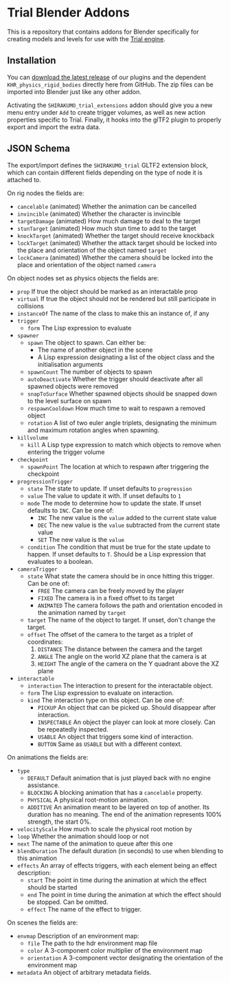 # Trial Blender Addons
This is a repository that contains addons for Blender specifically for creating models and levels for use with the [Trial engine](https://shirakumo.org/projects/trial).

## Installation
You can [download the latest release](https://shirakumo.org/project/trial-blender-addons/releases/latest/) of our plugins and the dependent ``KHR_physics_rigid_bodies`` directly here from GitHub. The zip files can be imported into Blender just like any other addon.

Activating the `SHIRAKUMO_trial_extensions` addon should give you a new menu entry under ``Add`` to create trigger volumes, as well as new action properties specific to Trial. Finally, it hooks into the glTF2 plugin to properly export and import the extra data.

## JSON Schema
The export/import defines the ``SHIRAKUMO_trial`` GLTF2 extension block, which can contain different fields depending on the type of node it is attached to.

On rig nodes the fields are:

- ``cancelable`` (animated) Whether the animation can be cancelled
- ``invincible`` (animated) Whether the character is invincible
- ``targetDamage`` (animated) How much damage to deal to the target
- ``stunTarget`` (animated) How much stun time to add to the target
- ``knockTarget`` (animated) Whether the target should receive knockback
- ``lockTarget`` (animated) Whether the attack target should be locked into the place and orientation of the object named ``target``
- ``lockCamera`` (animated) Whether the camera should be locked into the place and orientation of the object named ``camera``

On object nodes set as physics objects the fields are:

- ``prop`` If true the object should be marked as an interactable prop
- ``virtual`` If true the object should not be rendered but still participate in collisions
- ``instanceOf`` The name of the class to make this an instance of, if any
- ``trigger``
  - ``form`` The Lisp expression to evaluate
- ``spawner``
  - ``spawn`` The object to spawn. Can either be:
    - The name of another object in the scene
    - A Lisp expression designating a list of the object class and the initialisation arguments
  - ``spawnCount`` The number of objects to spawn
  - ``autoDeactivate`` Whether the trigger should deactivate after all spawned objects were removed
  - ``snapToSurface`` Whether spawned objects should be snapped down to the level surface on spawn
  - ``respawnCooldown`` How much time to wait to respawn a removed object
  - ``rotation`` A list of two euler angle triplets, designating the minimum and maximum rotation angles when spawning.
- ``killvolume``
  - ``kill`` A Lisp type expression to match which objects to remove when entering the trigger volume
- ``checkpoint``
  - ``spawnPoint`` The location at which to respawn after triggering the checkpoint
- ``progressionTrigger``
  - ``state`` The state to update. If unset defaults to ``progression``
  - ``value`` The value to update it with. If unset defaults to ``1``
  - ``mode`` The mode to determine how to update the state. If unset defaults to ``INC``. Can be one of:
    - ``INC`` The new value is the ``value`` added to the current state value
    - ``DEC`` The new value is the ``value`` subtracted from the current state value
    - ``SET`` The new value is the ``value``
  - ``condition`` The condition that must be true for the state update to happen. If unset defaults to ``T``. Should be a Lisp expression that evaluates to a boolean.
- ``cameraTrigger``
  - ``state`` What state the camera should be in once hitting this trigger. Can be one of:
    - ``FREE`` The camera can be freely moved by the player
    - ``FIXED`` The camera is in a fixed offset to its target
    - ``ANIMATED`` The camera follows the path and orientation encoded in the animation named by ``target``
  - ``target`` The name of the object to target. If unset, don't change the target.
  - ``offset`` The offset of the camera to the target as a triplet of coordinates:
    1. ``DISTANCE`` The distance between the camera and the target
    2. ``ANGLE`` The angle on the world XZ plane that the camera is at
    3. ``HEIGHT`` The angle of the camera on the Y quadrant above the XZ plane
- ``interactable``
  - ``interaction`` The interaction to present for the interactable object.
  - ``form`` The Lisp expression to evaluate on interaction.
  - ``kind`` The interaction type on this object. Can be one of:
    - ``PICKUP`` An object that can be picked up. Should disappear after interaction.
    - ``INSPECTABLE`` An object the player can look at more closely. Can be repeatedly inspected.
    - ``USABLE`` An object that triggers some kind of interaction.
    - ``BUTTON`` Same as ``USABLE`` but with a different context.

On animations the fields are:

- ``type`` 
  - ``DEFAULT`` Default animation that is just played back with no engine assistance.
  - ``BLOCKING`` A blocking animation that has a ``cancelable`` property.
  - ``PHYSICAL`` A physical root-motion animation.
  - ``ADDITIVE`` An animation meant to be layered on top of another. Its duration has no meaning. The end of the animation represents 100% strength, the start 0%.
- ``velocityScale`` How much to scale the physical root motion by
- ``loop`` Whether the animation should loop or not
- ``next`` The name of the animation to queue after this one
- ``blendDuration`` The default duration (in seconds) to use when blending to this animation
- ``effects`` An array of effects triggers, with each element being an effect description:
  - ``start`` The point in time during the animation at which the effect should be started
  - ``end`` The point in time during the animation at which the effect should be stopped. Can be omitted.
  - ``effect`` The name of the effect to trigger.

On scenes the fields are:

- ``envmap`` Description of an environment map:
   - ``file`` The path to the hdr environment map file
   - ``color`` A 3-component color multiplier of the environment map
   - ``orientation`` A 3-component vector designating the orientation of the environment map
- ``metadata`` An object of arbitrary metadata fields.
